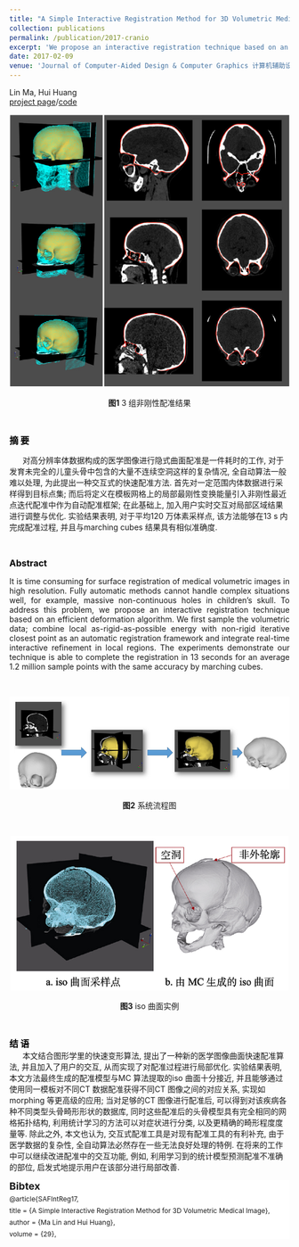 ```yaml
---
title: "A Simple Interactive Registration Method for 3D Volumetric Medical Image"
collection: publications
permalink: /publication/2017-cranio
excerpt: 'We propose an interactive registration technique based on an efficient deformation algorithm.'
date: 2017-02-09
venue: 'Journal of Computer-Aided Design & Computer Graphics 计算机辅助设计与图形学学报'
---
```


Lin Ma, Hui Huang  
[project page](http://vcc.szu.edu.cn/research/2017/SAFIntReg.html)/[code](https://github.com/marlinilram/cranioviewer)  

<p style="text-align:center;">
	<img src="/images/cranio_1.jpeg" alt=""> 
</p>
<p style="text-align:center;">
	<strong>图</strong><strong>1</strong> 3 组非刚性配准结果
</p>
<p style="text-align:center;">
	<br>
</p>
<p>
	<span style="color:#000000;font-size:16px;"><strong>摘 要</strong></span> 
</p>
<p>
	&nbsp; &nbsp; &nbsp; 对高分辨率体数据构成的医学图像进行隐式曲面配准是一件耗时的工作, 对于发育未完全的儿童头骨中包含的大量不连续空洞这样的复杂情况, 全自动算法一般难以处理, 为此提出一种交互式的快速配准方法. 首先对一定范围内体数据进行采样得到目标点集; 而后将定义在模板网格上的局部最刚性变换能量引入非刚性最近点迭代配准中作为自动配准框架; 在此基础上, 加入用户实时交互对局部区域结果进行调整与优化. 实验结果表明, 对于平均120 万体素采样点, 该方法能够在13 s 内完成配准过程, 并且与marching cubes 结果具有相似准确度.
</p>
<p>
	<br>
</p>
<p>
	<span style="color:#000000;font-size:16px;"><strong>Abstract</strong></span> 
</p>
<p style="text-align:justify;">
	It is time consuming for surface registration of medical volumetric images in high resolution. Fully automatic methods cannot handle complex situations well, for example, massive non-continuous holes in children’s skull. To address this problem, we propose an interactive registration technique based on an efficient deformation algorithm. We first sample the volumetric data; combine local as-rigid-as-possible energy with non-rigid iterative closest point as an automatic registration framework and integrate real-time interactive refinement in local regions. The experiments demonstrate our technique is able to complete the registration in 13 seconds for an average 1.2 million sample points with the same accuracy by marching cubes.
</p>
<p>
	<br>
</p>
<p style="text-align:center;">
	<img src="/images/cranio_2.jpeg" alt=""> 
</p>
<p style="text-align:center;">
	<strong>图</strong><strong>2</strong> 系统流程图
</p>
<p style="text-align:center;">
	<br>
</p>
<p style="text-align:center;">
	<img src="/images/cranio_3.jpeg" width="500" height="278" alt=""> 
</p>
<p style="text-align:center;">
	<strong>图3</strong> iso 曲面实例
</p>
<p>
	<br>
</p>
<p>
	<span style="font-size:16px;color:#000000;"><strong>结 语</strong></span><br>
&nbsp; &nbsp; &nbsp; 本文结合图形学里的快速变形算法, 提出了一种新的医学图像曲面快速配准算法, 并且加入了用户的交互, 从而实现了对配准过程进行局部优化. 实验结果表明, 本文方法最终生成的配准模型与MC 算法提取的iso 曲面十分接近, 并且能够通过使用同一模板对不同CT 数据配准获得不同CT 图像之间的对应关系, 实现如morphing 等更高级的应用; 当对足够的CT 图像进行配准后, 可以得到对该疾病各种不同类型头骨畸形形状的数据库, 同时这些配准后的头骨模型具有完全相同的网格拓扑结构, 利用统计学习的方法可以对症状进行分类, 以及更精确的畸形程度度量等. 除此之外, 本文也认为, 交互式配准工具是对现有配准工具的有利补充, 由于医学数据的复杂性, 全自动算法必然存在一些无法良好处理的特例. 在将来的工作中可以继续改进配准中的交互功能, 例如, 利用学习到的统计模型预测配准不准确的部位, 启发式地提示用户在该部分进行局部改善.
</p>

<p style="font-size:12px;background-color:#ffffff;text-align:justify;"> <span style="font-size:18px;"><span style="font-size:14px;"><strong><span style="font-size:18px;">Bibtex</span></strong><br>
<span style="font-size:12px;">@article{SAFIntReg17,&nbsp;</span><br>
<span style="font-size:12px;">title&nbsp;=&nbsp;{</span></span><span style="font-size:12px;">A Simple Interactive Registration Method for 3D Volumetric Medical Image</span><span style="font-size:14px;"><span style="font-size:12px;">},</span><br>
<span style="font-size:12px;">author&nbsp;=&nbsp;{Ma Lin and Hui Huang},</span><br>
<span style="font-size:12px;">volume&nbsp;=&nbsp;{29},</span><br>
</span></span> 
	</p>